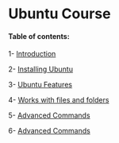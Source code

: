 # Ubuntu Course

#### Table of contents:

1- [Introduction](https://github.com/bassammannaa/Ubuntu-Training/blob/master/Introduction/Introduction.md)

2- [Installing Ubuntu](https://github.com/bassammannaa/Ubuntu-Training/blob/master/Installing%20Ubuntu/InstallingUbuntu.md)

3- [Ubuntu Features](https://github.com/bassammannaa/Ubuntu-Training/blob/master/Ubuntu%20Features/UbuntuFeatures.md)

4- [Works with files and folders](/FolderAndFiles/FilesAndFolders.MD)

5- [Advanced Commands](/AdvancedCommands/AdvancedCommands.MD)

6- [Advanced Commands](/Security/Security.MD)






